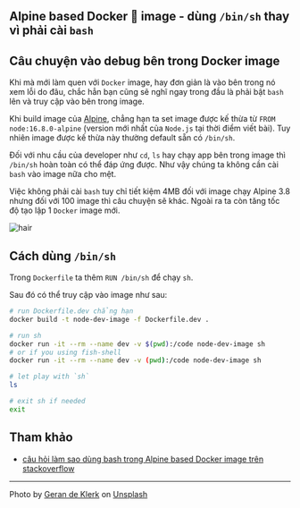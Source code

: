 ## Alpine based Docker 🐋 image - dùng `/bin/sh` thay vì phải cài `bash`

## Câu chuyện vào debug bên trong Docker image

Khi mà mới làm quen với `Docker` image, hay đơn giản là vào bên trong nó xem lỗi do đâu,
chắc hẳn bạn cũng sẽ nghĩ ngay trong đầu là phải bật `bash` lên và truy cập vào bên trong image.

Khi build image của [Alpine](https://www.alpinelinux.org/),
chẳng hạn ta set image được kế thừa từ `FROM node:16.8.0-alpine` (version mới nhất của `Node.js` tại thời điểm viết bài).
Tuy nhiên image được kế thừa này thường default sẵn có `/bin/sh`.

Đối với nhu cầu của developer như `cd`, `ls` hay chạy app bên trong image thì `/bin/sh` hoàn toàn có thể đáp ứng được.
Như vậy chúng ta không cần cài `bash` vào image nữa cho mệt.

Việc không phải cài `bash` tuy chỉ tiết kiệm 4MB đối với image chạy Alpine 3.8 nhưng đối với 100 image thì câu chuyện sẽ khác.
Ngoài ra ta còn tăng tốc độ tạo lập 1 `Docker` image mới.

![hair](https://media.giphy.com/media/dXKiD8XysOuhFAJB1f/giphy.gif)

## Cách dùng `/bin/sh`

Trong `Dockerfile` ta thêm `RUN /bin/sh` để chạy `sh`.

Sau đó có thể truy cập vào image như sau:

```sh
# run Dockerfile.dev chẳng hạn
docker build -t node-dev-image -f Dockerfile.dev .

# run sh
docker run -it --rm --name dev -v $(pwd):/code node-dev-image sh
# or if you using fish-shell
docker run -it --rm --name dev -v (pwd):/code node-dev-image sh

# let play with `sh`
ls

# exit sh if needed
exit
```

## Tham khảo

- [câu hỏi làm sao dùng bash trong Alpine based Docker image trên stackoverflow](https://stackoverflow.com/questions/40944479/docker-how-to-use-bash-with-an-alpine-based-docker-image)

---

Photo by <a href="https://unsplash.com/@gerandeklerk?utm_source=unsplash&utm_medium=referral&utm_content=creditCopyText">Geran de Klerk</a> on <a href="https://unsplash.com/collections/2705330/virtues?utm_source=unsplash&utm_medium=referral&utm_content=creditCopyText">Unsplash</a>
